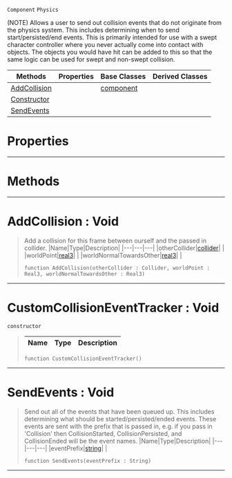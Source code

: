  `Component` `Physics`



(NOTE) Allows a user to send out collision events that do not originate from the physics system. This includes determining when to send start/persisted/end events. This is primarily intended for use with a swept character controller where you never actually come into contact with objects. The objects you would have hit can be added to this so that the same logic can be used for swept and non-swept collision.

|Methods|Properties|Base Classes|Derived Classes|
|---|---|---|---|
|[ AddCollision](https://plasmaengine.github.io/PlasmaDocs/Plasma1/C++/code_reference/class_reference/customcollisioneventtracker.markdown#addcollision-void)| |[component](https://plasmaengine.github.io/PlasmaDocs/Plasma1/C++/code_reference/class_reference/component.markdown)| |
|[ Constructor](https://plasmaengine.github.io/PlasmaDocs/Plasma1/C++/code_reference/class_reference/customcollisioneventtracker.markdown#customcollisioneventtrac)| | | |
|[ SendEvents](https://plasmaengine.github.io/PlasmaDocs/Plasma1/C++/code_reference/class_reference/customcollisioneventtracker.markdown#sendevents-void)| | | |


 #  Properties


---  
 #  Methods


---  
 #  AddCollision : Void

> Add a collision for this frame between ourself and the passed in collider.
> |Name|Type|Description|
> |---|---|---|
> |otherCollider|[collider](https://plasmaengine.github.io/PlasmaDocs/Plasma1/C++/code_reference/class_reference/collider.markdown)| |
> |worldPoint|[real3](https://plasmaengine.github.io/PlasmaDocs/Plasma1/C++/code_reference/lightning_base_types/real3.markdown)| |
> |worldNormalTowardsOther|[real3](https://plasmaengine.github.io/PlasmaDocs/Plasma1/C++/code_reference/lightning_base_types/real3.markdown)| |
> ``` lang=cpp, name=Lightning
> function AddCollision(otherCollider : Collider, worldPoint : Real3, worldNormalTowardsOther : Real3)
> ``` 


---  
 #  CustomCollisionEventTracker : Void

 `constructor`

> 
> |Name|Type|Description|
> |---|---|---|
> ``` lang=cpp, name=Lightning
> function CustomCollisionEventTracker()
> ``` 


---  
 #  SendEvents : Void

> Send out all of the events that have been queued up. This includes determining what should be started/persisted/ended events. These events are sent with the prefix that is passed in, e.g. if you pass in 'Collision' then CollisionStarted, CollisionPersisted, and CollisionEnded will be the event names.
> |Name|Type|Description|
> |---|---|---|
> |eventPrefix|[string](https://plasmaengine.github.io/PlasmaDocs/Plasma1/C++/code_reference/lightning_base_types/string.markdown)| |
> ``` lang=cpp, name=Lightning
> function SendEvents(eventPrefix : String)
> ``` 


---  
 

 